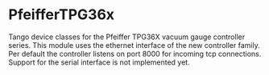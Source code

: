 # PfeifferTPG36x
Tango device classes for the Pfeiffer TPG36X vacuum gauge
controller series. This module uses the ethernet interface of
the new controller family. Per default the controller listens on
port 8000 for incoming tcp connections. Support for the serial
interface is not implemented yet.
